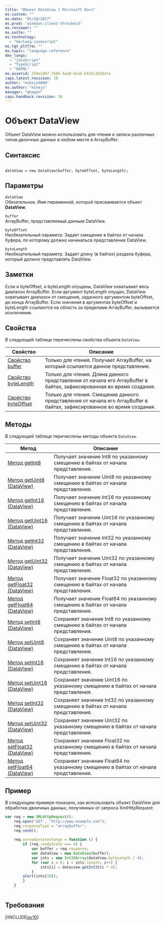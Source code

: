 ```yaml
---
title: "Объект DataView | Microsoft Docs"
ms.custom: ""
ms.date: "01/18/2017"
ms.prod: "windows-client-threshold"
ms.reviewer: ""
ms.suite: ""
ms.technology: 
  - "devlang-javascript"
ms.tgt_pltfrm: ""
ms.topic: "language-reference"
dev_langs: 
  - "JavaScript"
  - "TypeScript"
  - "DHTML"
ms.assetid: 250ec067-7505-4ee0-82ab-bfd3c2820afa
caps.latest.revision: 10
author: "mikejo5000"
ms.author: "mikejo"
manager: "ghogen"
caps.handback.revision: 10
---
```

# Объект DataView
Объект DataView можно использовать для чтения и записи различных типов двоичных данных в любом месте в ArrayBuffer.  
  
## Синтаксис  
  
```  
  
dataView = new DataView(buffer, byteOffset, byteLength);  
```  
  
## Параметры  
 `dataView`  
 Обязательное.  Имя переменной, которой присваивается объект **DataView**.  
  
 `buffer`  
 ArrayBuffer, представляемый данным DataView.  
  
 `byteOffset`  
 Необязательный параметр.  Задает смещение в байтах от начала буфера, по которому должно начинаться представление DataView.  
  
 `byteLength`  
 Необязательный параметр.  Задает длину \(в байтах\) раздела буфера, который должно представлять DataView.  
  
## Заметки  
 Если и byteOffset, и byteLength опущены, DataView охватывает весь диапазон ArrayBuffer.  Если аргумент byteLength опущен, DataView охватывает диапазон от смещения, заданного аргументом byteOffset, до конца ArrayBuffer.  Если значения в аргументах byteOffset и byteLength ссылаются на область за пределами ArrayBuffer, вызывается исключение.  
  
## Свойства  
 В следующей таблице перечислены свойства объекта `DataView`.  
  
|Свойство|Описание|  
|--------------|--------------|  
|[Свойство buffer](../../javascript/reference/buffer-property-dataview.md)|Только для чтения.  Получает ArrayBuffer, на который ссылается данное представление.|  
|[Свойство byteLength](../../javascript/reference/bytelength-property-dataview.md)|Только для чтения.  Длина данного представления от начала его ArrayBuffer в байтах, зафиксированная во время создания.|  
|[Свойство byteOffset](../../javascript/reference/byteoffset-property-dataview.md)|Только для чтения.  Смещение данного представления от начала его ArrayBuffer в байтах, зафиксированное во время создания.|  
  
## Методы  
 В следующей таблице перечислены методы объекта `DataView`.  
  
|Метод|Описание|  
|-----------|--------------|  
|[Метод getInt8](../../javascript/reference/getint8-method-dataview.md)|Получает значение Int8 по указанному смещению в байтах от начала представления.|  
|[Метод getUint8 \(DataView\)](../../javascript/reference/getuint8-method-dataview.md)|Получает значение Uint8 по указанному смещению в байтах от начала представления.|  
|[Метод getInt16 \(DataView\)](../../javascript/reference/getint16-method-dataview.md)|Получает значение Int16 по указанному смещению в байтах от начала представления.|  
|[Метод getUint16 \(DataView\)](../../javascript/reference/getuint16-method-dataview.md)|Получает значение Uint16 по указанному смещению в байтах от начала представления.|  
|[Метод getInt32 \(DataView\)](../../javascript/reference/getint32-method-dataview.md)|Получает значение Int32 по указанному смещению в байтах от начала представления.|  
|[Метод getUint32 \(DataView\)](../../javascript/reference/getuint32-method-dataview.md)|Получает значение Uint32 по указанному смещению в байтах от начала представления.|  
|[Метод getFloat32 \(DataView\)](../../javascript/reference/getfloat32-method-dataview.md)|Получает значение Float32 по указанному смещению в байтах от начала представления.|  
|[Метод getFloat64 \(DataView\)](../../javascript/reference/getfloat64-method-dataview.md)|Получает значение Float64 по указанному смещению в байтах от начала представления.|  
|[Метод setInt8 \(DataView\)](../../javascript/reference/setint8-method-dataview.md)|Сохраняет значение Int8 по указанному смещению в байтах от начала представления.|  
|[Метод setUint8 \(DataView\)](../../javascript/reference/setuint8-method-dataview.md)|Сохраняет значение Uint8 по указанному смещению в байтах от начала представления.|  
|[Метод setInt16 \(DataView\)](../../javascript/reference/setint16-method-dataview.md)|Сохраняет значение Int16 по указанному смещению в байтах от начала представления.|  
|[Метод setUint16 \(DataView\)](../../javascript/reference/setuint16-method-dataview.md)|Сохраняет значение Uint16 по указанному смещению в байтах от начала представления.|  
|[Метод setInt32 \(DataView\)](../../javascript/reference/setint32-method-dataview.md)|Сохраняет значение Int32 по указанному смещению в байтах от начала представления.|  
|[Метод setUint32 \(DataView\)](../../javascript/reference/setuint32-method-dataview.md)|Сохраняет значение Uint32 по указанному смещению в байтах от начала представления.|  
|[Метод setFloat32 \(DataView\)](../../javascript/reference/setfloat32-method-dataview.md)|Сохраняет значение Float32 по указанному смещению в байтах от начала представления.|  
|[Метод setFloat64 \(DataView\)](../../javascript/reference/setfloat64-method-dataview.md)|Сохраняет значение Float64 по указанному смещению в байтах от начала представления.|  
  
## Пример  
 В следующем примере показано, как использовать объект DataView для обработки двоичных данных, полученных от запроса XmlHttpRequest:  
  
```javascript  
var req = new XMLHttpRequest();  
    req.open('GET', "http://www.example.com");  
    req.responseType = "arraybuffer";  
    req.send();  
  
    req.onreadystatechange = function () {  
        if (req.readyState === 4) {  
            var buffer = req.response;  
            var dataView = new DataView(buffer);  
            var ints = new Int32Array(dataView.byteLength / 4);  
            for (var i = 0; i < ints.length; i++) {  
                ints[i] = dataview.getInt32(i * 4);  
            }  
        alert(ints[10]);  
        }  
    }  
  
```  
  
## Требования  
 [!INCLUDE[jsv10](../../javascript/reference/includes/jsv10-md.md)]